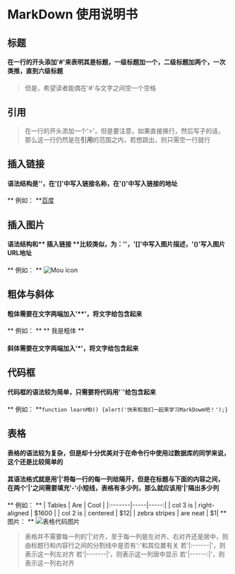 # MarkDown 使用说明书

## 标题
  #### 在一行的开头添加'#'来表明其是标题，一级标题加一个，二级标题加两个，一次类推，直到六级标题
  > 但是，希望读者能偶在'#'与文字之间空一个空格
  
## 引用
  > 在一行的开头添加一个'>'，但是要注意，如果直接换行，然后写子的话，那么这一行仍然是在**引用**的范围之内，若想跳出，则只需空一行就行

## 插入链接
  #### 语法结构是'[]()'，在'[]'中写入链接名称，在'()'中写入链接的地址
  ** 例如： **[百度](www.baidu.com)

## 插入图片
  #### 语法结构和** 插入链接 **比较类似，为：'![]()'，'[]'中写入图片描述，'()'写入图片URL地址
  ** 例如： ** ![Mou icon](http://mouapp.com/Mou_128.png)
  
## 粗体与斜体
  #### 粗体需要在文字两端加入'**'，将文字给包含起来
  ** 例如： ** ** 我是粗体 **
  #### 斜体需要在文字两端加入'*'，将文字给包含起来

## 代码框
  #### 代码框的语法较为简单，只需要将代码用'`'给包含起来
  ** 例如： **`function learnMD() {alert('快来和我们一起来学习MarkDowm吧！');}`
  
## 表格
  #### 表格的语法较为复杂，但是却十分优美对于在命令行中使用过数据库的同学来说，这个还是比较简单的
  #### 其语法格式就是用'|'将每一行的每一列给隔开，但是在标题与下面的内容之间，在两个'|'之间需要填充'-'小短线，表格有多少列，那么就应该用'|'隔出多少列
  ** 例如： **
  | Tables | Are | Cool |
  |:-------|-----|-----:|
  | col 3 is | right-aligned | $1600 |
  | col 2 is | centered | $12|
  | zebra stripes | are neat | $1|
  ** 图片： **
  ![表格代码图片](a.jpg)
  > 表格并不需要每一列的'|'对齐，至于每一列是左对齐、右对齐还是居中，则由标题行和内容行之间的分割线中是否有':'和其位置有关
  若'|:------|'，则表示这一列左对齐
  若'|-------|'，则表示这一列居中显示
  若'|------:|'，则表示这一列右对齐
